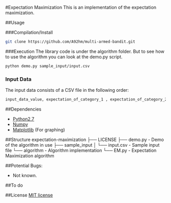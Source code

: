 #Expectation Maximization
This is an implementation of the expectation maximization.

##Usage

###Compilation/Install
```bash
git clone https://github.com/A92hm/multi-armed-bandit.git
```

###Execution
The library code is under the algorithm folder.
But to see how to use the algorithm you can look at the demo.py script.
```bash
python demo.py sample_input/input.csv
```

### Input Data
The input data consists of a CSV file in the following order:
```bash
input_data_value, expectation_of_category_1 , expectation_of_category_2 , ..., expectation_of_category_n
```

##Dependencies
* [Python2.7](https://www.python.org/download/releases/2.7/)
* [Numpy](http://www.numpy.org/)
* [Matplotlib](http://matplotlib.org/) (For graphing)

##Structure
    expectation-maximization
    ├── LICENSE
    ├── demo.py                     - Demo of the algorithm in use
    ├── sample_input
    │   └── input.csv               - Sample input file
    └── algorithm                   - Algorithm implementation
        └── EM.py                   - Expectation Maximization algorithm

##Potential Bugs:
* Not known.

##To do


##License
[MIT license](http://opensource.org/licenses/MIT)